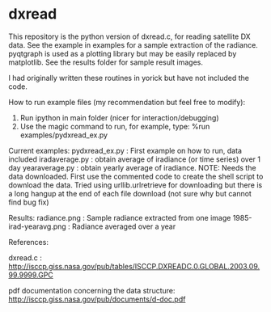 # dxread
This repository is the python version of dxread.c, for reading satellite
DX data. See the example in examples for a sample extraction of the
radiance.  pyqtgraph is used as a plotting library but may be easily
replaced by matplotlib. See the results folder for sample result images.

I had originally written these routines in yorick but have not included
the code.

How to run example files (my recommendation but feel free to modify):
1. Run ipython in main folder (nicer for interaction/debugging)
2. Use the magic command to run, for example, type:
	%run examples/pydxread_ex.py

Current examples:
	pydxread_ex.py : First example on how to run, data included
	iradaverage.py : obtain average of iradiance (or time series) over 1 day
	yearaverage.py : obtain yearly average of iradiance.
		NOTE: Needs the data downloaded. First use the commented code to create
		the shell script to download the data. Tried using urllib.urlretrieve for
		downloading but there is a long hangup at the end of each file download
		(not sure why but cannot find bug fix)

Results:
	radiance.png : Sample radiance extracted from one image
	1985-irad-yearavg.png : Radiance averaged over a year

References:

dxread.c : http://isccp.giss.nasa.gov/pub/tables/ISCCP.DXREADC.0.GLOBAL.2003.09.99.9999.GPC

pdf documentation concerning the data structure: http://isccp.giss.nasa.gov/pub/documents/d-doc.pdf
